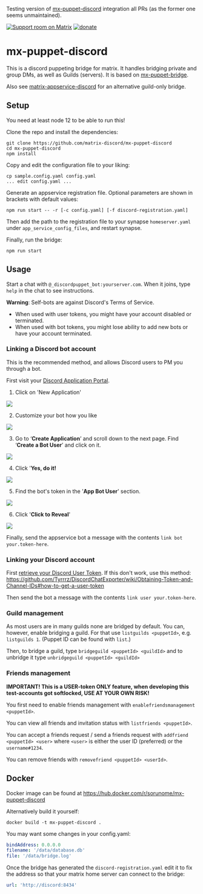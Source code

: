 Testing version of [mx-puppet-discord](https://github.com/matrix-discord/mx-puppet-discord) integration all PRs (as the former one seems unmaintained).

[![Support room on Matrix](https://img.shields.io/matrix/mx-puppet-bridge:sorunome.de.svg?label=%23mx-puppet-bridge%3Asorunome.de&logo=matrix&server_fqdn=sorunome.de)](https://matrix.to/#/#mx-puppet-bridge:sorunome.de) [![donate](https://liberapay.com/assets/widgets/donate.svg)](https://liberapay.com/Sorunome/donate)

# mx-puppet-discord
This is a discord puppeting bridge for matrix. It handles bridging private and group DMs, as well as Guilds (servers).
It is based on [mx-puppet-bridge](https://github.com/Sorunome/mx-puppet-bridge).

Also see [matrix-appservice-discord](https://github.com/Half-Shot/matrix-appservice-discord) for an alternative guild-only bridge.

## Setup

You need at least node 12 to be able to run this!

Clone the repo and install the dependencies:

```
git clone https://github.com/matrix-discord/mx-puppet-discord
cd mx-puppet-discord
npm install
```

Copy and edit the configuration file to your liking:

```
cp sample.config.yaml config.yaml
... edit config.yaml ...
```

Generate an appservice registration file. Optional parameters are shown in
brackets with default values:

```
npm run start -- -r [-c config.yaml] [-f discord-registration.yaml]
```

Then add the path to the registration file to your synapse `homeserver.yaml`
under `app_service_config_files`, and restart synapse.

Finally, run the bridge:

```
npm run start
```

## Usage

Start a chat with `@_discordpuppet_bot:yourserver.com`. When it joins, type
`help` in the chat to see instructions.

**Warning**: Self-bots are against Discord's Terms of Service.
* When used with user tokens, you might have your account disabled or terminated.
* When used with bot tokens, you might lose ability to add new bots or have your account terminated.

### Linking a Discord bot account

This is the recommended method, and allows Discord users to PM you through a
bot.

First visit your [Discord Application
Portal](https://discordapp.com/login?redirect_to=%2Fdevelopers%2Fapplications%2Fme).

1. Click on 'New Application'

![](img/bot-1.jpg)

2. Customize your bot how you like

![](img/bot-2.jpg)

3. Go to ‘**Create Application**’ and scroll down to the next page. Find ‘**Create a Bot User**’ and click on it.

![](img/bot-3.jpg)

4. Click '**Yes, do it!**

![](img/bot-4.jpg)

5. Find the bot's token in the '**App Bot User**' section.

![](img/bot-5.jpg)

6. Click '**Click to Reveal**'

![](img/bot-6.jpg)

Finally, send the appservice bot a message with the contents `link bot
your.token-here`.

### Linking your Discord account

First [retrieve your Discord User Token](https://discordhelp.net/discord-token).
If this don't work, use this method:
https://github.com/Tyrrrz/DiscordChatExporter/wiki/Obtaining-Token-and-Channel-IDs#how-to-get-a-user-token

Then send the bot a message with the contents `link user your.token-here`.

### Guild management

As most users are in many guilds none are bridged by default. You can, however, enable bridging a guild. For that use `listguilds <puppetId>`, e.g. `listguilds 1`. (Puppet ID can be found with `list`.)

Then, to bridge a guild, type `bridgeguild <puppetId> <guildId>` and to unbridge it type `unbridgeguild <puppetId> <guildId>`

### Friends management

**IMPORTANT! This is a USER-token ONLY feature, when developing this test-accounts got softlocked, USE AT YOUR OWN RISK!**

You first need to enable friends management with `enablefriendsmanagement <puppetId>`.

You can view all friends and invitation status with `listfriends <puppetId>`.

You can accept a friends request / send a friends request with `addfriend <puppetId> <user>` where `<user>` is either the user ID (preferred) or the `username#1234`.

You can remove friends with `removefriend <puppetId> <userId>`.

## Docker

Docker image can be found at https://hub.docker.com/r/sorunome/mx-puppet-discord

Alternatively build it yourself:

    docker build -t mx-puppet-discord .

You may want some changes in your config.yaml:

```yaml
bindAddress: 0.0.0.0
filename: '/data/database.db'
file: '/data/bridge.log'
```

Once the bridge has generated the `discord-registration.yaml` edit it to fix the
address so that your matrix home server can connect to the bridge:

```yaml
url: 'http://discord:8434'
```
